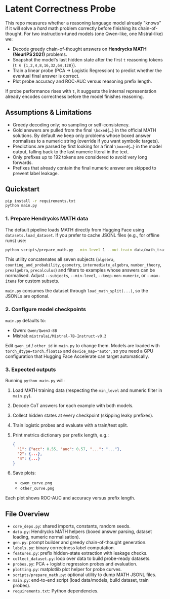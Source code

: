 # Latent Correctness Probe

This repo measures whether a reasoning language model already "knows" if it will solve a *hard* math problem correctly before finishing its chain-of-thought. For two instruction-tuned models (one Qwen-like, one Mistral-like) we:

- Decode greedy chain-of-thought answers on **Hendrycks MATH (NeurIPS 2021)** problems.
- Snapshot the model's last hidden state after the first `t` reasoning tokens (`t ∈ {1,2,4,8,16,32,64,128}`).
- Train a linear probe (PCA → Logistic Regression) to predict whether the eventual final answer is correct.
- Plot probe accuracy and ROC-AUC versus reasoning prefix length.

If probe performance rises with `t`, it suggests the internal representation already encodes correctness before the model finishes reasoning.

## Assumptions & Limitations

- Greedy decoding only; no sampling or self-consistency.
- Gold answers are pulled from the final `\boxed{…}` in the official MATH solutions. By default we keep only problems whose boxed answer normalises to a numeric string (override if you want symbolic targets).
- Predictions are parsed by first looking for a final `\boxed{…}` in the model output, falling back to the last numeric literal in the text.
- Only prefixes up to 192 tokens are considered to avoid very long forwards.
- Prefixes that already contain the final numeric answer are skipped to prevent label leakage.

## Quickstart

```bash
pip install -r requirements.txt
python main.py
```

### 1. Prepare Hendrycks MATH data

The default pipeline loads MATH directly from Hugging Face using `datasets.load_dataset`. If you prefer to cache JSONL files (e.g., for offline runs) use:

```bash
python scripts/prepare_math.py --min-level 1 --out-train data/math_train.jsonl --out-test data/math_test.jsonl
```

This utility concatenates all seven subjects (`algebra`, `counting_and_probability`, `geometry`, `intermediate_algebra`, `number_theory`, `prealgebra`, `precalculus`) and filters to examples whose answers can be normalised. Adjust `--subjects`, `--min-level`, `--keep-non-numeric`, or `--max-items` for custom subsets.

`main.py` consumes the dataset through `load_math_split(...)`, so the JSONLs are optional.

### 2. Configure model checkpoints

`main.py` defaults to:

- Qwen: `Qwen/Qwen3-8B`
- Mistral: `mistralai/Mistral-7B-Instruct-v0.3`

Edit `qwen_id` / `other_id` in `main.py` to change them. Models are loaded with `torch_dtype=torch.float16` and `device_map="auto"`, so you need a GPU configuration that Hugging Face Accelerate can target automatically.

### 3. Expected outputs

Running `python main.py` will:

1. Load MATH training data (respecting the `min_level` and numeric filter in `main.py`).
2. Decode CoT answers for each example with both models.
3. Collect hidden states at every checkpoint (skipping leaky prefixes).
4. Train logistic probes and evaluate with a train/test split.
5. Print metrics dictionary per prefix length, e.g.:

   ```json
   {
     "1": {"acc": 0.55, "auc": 0.57, "...": "..."},
     "2": {...},
     "4": {...}
   }
   ```

6. Save plots:
   - `qwen_curve.png`
   - `other_curve.png`

Each plot shows ROC-AUC and accuracy versus prefix length.

## File Overview

- `core_deps.py`: shared imports, constants, random seeds.
- `data.py`: Hendrycks MATH helpers (boxed answer parsing, dataset loading, numeric normalisation).
- `gen.py`: prompt builder and greedy chain-of-thought generation.
- `labels.py`: binary correctness label computation.
- `features.py`: prefix hidden-state extraction with leakage checks.
- `collect_dataset.py`: loop over data to build probe-ready datasets.
- `probes.py`: PCA + logistic regression probes and evaluation.
- `plotting.py`: matplotlib plot helper for probe curves.
- `scripts/prepare_math.py`: optional utility to dump MATH JSONL files.
- `main.py`: end-to-end script (load data/models, build dataset, train probes).
- `requirements.txt`: Python dependencies.
